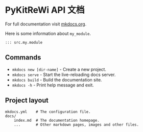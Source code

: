 # PyKitReWi API 文档

For full documentation visit [mkdocs.org](https://www.mkdocs.org).

Here is some information about `my_module`.

```{model}
::: src.my.module
```

## Commands

* `mkdocs new [dir-name]` - Create a new project.
* `mkdocs serve` - Start the live-reloading docs server.
* `mkdocs build` - Build the documentation site.
* `mkdocs -h` - Print help message and exit.

## Project layout

    mkdocs.yml    # The configuration file.
    docs/
        index.md  # The documentation homepage.
        ...       # Other markdown pages, images and other files.
